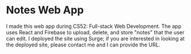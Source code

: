 # Notes Web App

I made this web app during CS52: Full-stack Web Development. The app uses React and Firebase to upload, delete, and store "notes" that the user can edit. I deployed the site using Surge; if you are interested in looking at the deployed site, please contact me and I can provide the URL. 
